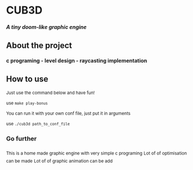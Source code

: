 # CUB3D
##### A tiny doom-like graphic engine

## About the project
#### c programing - level design - raycasting implementation

## How to use
<sub>Just use the command below and have fun!</sub>

<sub>use ```make play-bonus```</sub>

<sub>You can run it with your own conf file, just put it in arguments</sub>

<sub>use ```./cub3d path_to_conf_file``` </sub>

### Go further
<sub>This is a home made graphic engine with very simple c programing</sub>
<sub>Lot of of optimisation can be made</sub>
<sub>Lot of of graphic animation can be add</sub>
